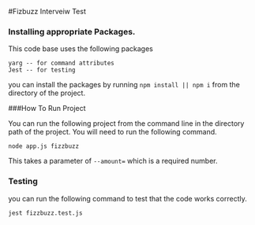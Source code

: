 #Fizbuzz Interveiw Test

### Installing appropriate Packages.
This code base uses the following packages
```
yarg -- for command attributes
Jest -- for testing
```

you can install the packages by running `npm install || npm i` from the directory of the project.

###How To Run Project

You can run the following project from the command line in the directory path of the project. You will need to run the following command.
```
node app.js fizzbuzz 
```
This takes a parameter of `--amount=` which is a required number.

### Testing
you can run the following command to test that the code works correctly.
```angular2html
jest fizzbuzz.test.js    
```
